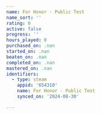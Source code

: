 ```yaml
---
name: For Honor - Public Test
name_sort: ''
rating: 0
active: false
progress: ''
hours_played: 0
purchased_on: .nan
started_on: .nan
beaten_on: .nan
completed_on: .nan
mastered_on: .nan
identifiers:
  - type: steam
    appid: '654310'
    name: For Honor - Public Test
    synced_on: '2024-08-30'

---
```


